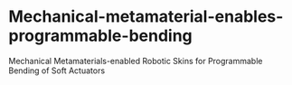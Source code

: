 # Mechanical-metamaterial-enables-programmable-bending
Mechanical Metamaterials-enabled Robotic Skins for  Programmable Bending of Soft Actuators 
